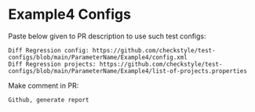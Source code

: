 # Example4 Configs
Paste below given to PR description to use such test configs:
```
Diff Regression config: https://github.com/checkstyle/test-configs/blob/main/ParameterName/Example4/config.xml
Diff Regression projects: https://github.com/checkstyle/test-configs/blob/main/ParameterName/Example4/list-of-projects.properties
```
Make comment in PR:
```
Github, generate report
```
